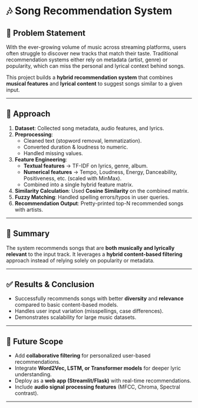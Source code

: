 # 🎶 Song Recommendation System  

## 🚀 Problem Statement  
With the ever-growing volume of music across streaming platforms, users often struggle to discover new tracks that match their taste. Traditional recommendation systems either rely on metadata (artist, genre) or popularity, which can miss the personal and lyrical context behind songs.  

This project builds a **hybrid recommendation system** that combines **musical features** and **lyrical content** to suggest songs similar to a given input.  

---

## 🧩 Approach  
1. **Dataset**: Collected song metadata, audio features, and lyrics.  
2. **Preprocessing**:  
   - Cleaned text (stopword removal, lemmatization).  
   - Converted duration & loudness to numeric.  
   - Handled missing values.  
3. **Feature Engineering**:  
   - **Textual features** → TF-IDF on lyrics, genre, album.  
   - **Numerical features** → Tempo, Loudness, Energy, Danceability, Positiveness, etc. (scaled with MinMax).  
   - Combined into a single hybrid feature matrix.  
4. **Similarity Calculation**: Used **Cosine Similarity** on the combined matrix.  
5. **Fuzzy Matching**: Handled spelling errors/typos in user queries.  
6. **Recommendation Output**: Pretty-printed top-N recommended songs with artists.  

---

## 📌 Summary  
The system recommends songs that are **both musically and lyrically relevant** to the input track. It leverages a **hybrid content-based filtering** approach instead of relying solely on popularity or metadata.  

---

## ✅ Results & Conclusion  
- Successfully recommends songs with better **diversity** and **relevance** compared to basic content-based models.  
- Handles user input variation (misspellings, case differences).  
- Demonstrates scalability for large music datasets.  

---

## 🔮 Future Scope  
- Add **collaborative filtering** for personalized user-based recommendations.  
- Integrate **Word2Vec, LSTM, or Transformer models** for deeper lyric understanding.  
- Deploy as a **web app (Streamlit/Flask)** with real-time recommendations.  
- Include **audio signal processing features** (MFCC, Chroma, Spectral contrast).  

---
